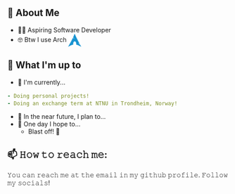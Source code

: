 ## 📖 About Me
- 🧑‍💻 Aspiring Software Developer
- 🤓 Btw I use Arch [<img src="https://raw.githubusercontent.com/m-romano/m-romano/main/tools/archlinux.svg" height="30em" align="center" alt="Arch Linux Logo" title="Arch Linux Logo"/>](https://archlinux.org/)

## 🏹 What I'm up to
- 🔨 I'm currently...
```yaml
- Doing personal projects!
- Doing an exchange term at NTNU in Trondheim, Norway!
```
- 🎯 In the near future, I plan to...
- 🤞 One day I hope to...
	- Blast off! 🚀


## 📫 𝙷𝚘𝚠 𝚝𝚘 𝚛𝚎𝚊𝚌𝚑 𝚖𝚎:
𝚈𝚘𝚞 𝚌𝚊𝚗 𝚛𝚎𝚊𝚌𝚑 𝚖𝚎 𝚊𝚝 𝚝𝚑𝚎 𝚎𝚖𝚊𝚒𝚕 𝚒𝚗 𝚖𝚢 𝚐𝚒𝚝𝚑𝚞𝚋 𝚙𝚛𝚘𝚏𝚒𝚕𝚎. 𝙵𝚘𝚕𝚕𝚘𝚠 𝚖𝚢 𝚜𝚘𝚌𝚒𝚊𝚕𝚜!